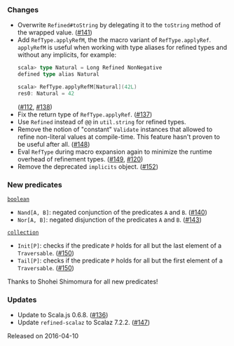 ### Changes

* Overwrite `Refined#toString` by delegating it to the `toString`
  method of the wrapped value. ([#141])
* Add `RefType.applyRefM`, the the macro variant of `RefType.applyRef`.
  `applyRefM` is useful when working with type aliases for refined
  types and without any implicits, for example:
  ```scala
  scala> type Natural = Long Refined NonNegative
  defined type alias Natural

  scala> RefType.applyRefM[Natural](42L)
  res0: Natural = 42
  ```
  ([#112], [#138])
* Fix the return type of `RefType.applyRef`. ([#137])
* Use `Refined` instead of `@@` in `util.string` for refined types.
* Remove the notion of "constant" `Validate` instances that allowed to
  refine non-literal values at compile-time. This feature hasn't proven
  to be useful after all. ([#148])
* Eval `RefType` during macro expansion again to minimize the runtime
  overhead of refinement types. ([#149], [#120])
* Remove the deprecated `implicits` object. ([#152])

### New predicates

[`boolean`](https://github.com/fthomas/refined/blob/v0.4.0/core/shared/src/main/scala/eu/timepit/refined/boolean.scala)

* `Nand[A, B]`: negated conjunction of the predicates `A` and `B`. ([#140])
* `Nor[A, B]`: negated disjunction of the predicates `A` and `B`. ([#143])

[`collection`](https://github.com/fthomas/refined/blob/v0.4.0/core/shared/src/main/scala/eu/timepit/refined/collection.scala)

* `Init[P]`: checks if the predicate `P` holds for all but the last element of a `Traversable`. ([#150])
* `Tail[P]`: checks if the predicate `P` holds for all but the first element of a `Traversable`. ([#150])

Thanks to Shohei Shimomura for all new predicates!

### Updates

* Update to Scala.js 0.6.8. ([#136])
* Update `refined-scalaz` to Scalaz 7.2.2. ([#147])

[#112]: https://github.com/fthomas/refined/issues/112
[#120]: https://github.com/fthomas/refined/pull/120
[#136]: https://github.com/fthomas/refined/pull/136
[#137]: https://github.com/fthomas/refined/pull/137
[#138]: https://github.com/fthomas/refined/pull/138
[#140]: https://github.com/fthomas/refined/pull/140
[#141]: https://github.com/fthomas/refined/pull/141
[#143]: https://github.com/fthomas/refined/pull/143
[#147]: https://github.com/fthomas/refined/pull/147
[#148]: https://github.com/fthomas/refined/pull/148
[#149]: https://github.com/fthomas/refined/pull/149
[#150]: https://github.com/fthomas/refined/pull/150
[#152]: https://github.com/fthomas/refined/pull/152

Released on 2016-04-10
